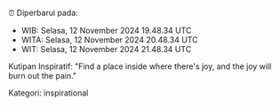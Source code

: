 ⏰ Diperbarui pada:
- WIB: Selasa, 12 November 2024 19.48.34 UTC
- WITA: Selasa, 12 November 2024 20.48.34 UTC
- WIT: Selasa, 12 November 2024 21.48.34 UTC

Kutipan Inspiratif:
"Find a place inside where there's joy, and the joy will burn out the pain."


Kategori: inspirational


